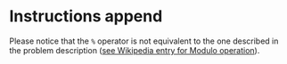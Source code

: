 # Instructions append

Please notice that the `%` operator is not equivalent to the one described in the problem description 
([see Wikipedia entry for Modulo operation](https://en.wikipedia.org/wiki/Modulo_operation)).
